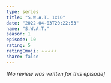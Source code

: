 ```yaml
---
type: series
title: "S.W.A.T. 1x10"
date: "2022-04-03T20:22:53"
name: "S.W.A.T."
season: 1
episode: 10
rating: 5
ratingEmoji: ⭐️⭐️⭐️⭐️⭐️
share: false
---
```


_[No review was written for this episode]_
